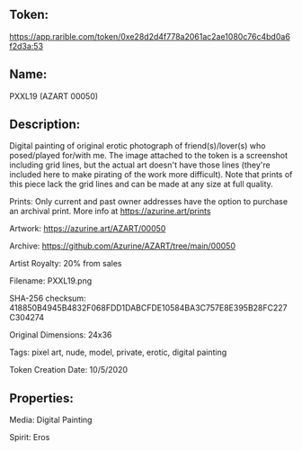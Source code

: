 ## Token:

https://app.rarible.com/token/0xe28d2d4f778a2061ac2ae1080c76c4bd0a6f2d3a:53

## Name:

PXXL19 (AZART 00050)

## Description: 

Digital painting of original erotic photograph of friend(s)/lover(s) who posed/played for/with me. The image attached to the token is a screenshot including grid lines, but the actual art doesn't have those lines (they're included here to make pirating of the work more difficult). Note that prints of this piece lack the grid lines and can be made at any size at full quality.

Prints: Only current and past owner addresses have the option to purchase an archival print. More info at https://azurine.art/prints

Artwork: https://azurine.art/AZART/00050

Archive: https://github.com/Azurine/AZART/tree/main/00050

Artist Royalty: 20% from sales

Filename: PXXL19.png

SHA-256 checksum: 418850B4945B4832F068FDD1DABCFDE10584BA3C757E8E395B28FC227C304274

Original Dimensions: 24x36

Tags: pixel art, nude, model, private, erotic, digital painting

Token Creation Date: 10/5/2020

## Properties:

Media: Digital Painting

Spirit: Eros